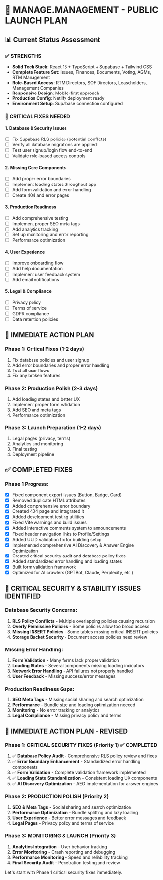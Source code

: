 # 🚀 MANAGE.MANAGEMENT - PUBLIC LAUNCH PLAN

## 📊 Current Status Assessment

### ✅ **STRENGTHS**
- **Solid Tech Stack**: React 18 + TypeScript + Supabase + Tailwind CSS
- **Complete Feature Set**: Issues, Finances, Documents, Voting, AGMs, RTM Management
- **Role-Based Access**: RTM Directors, SOF Directors, Leaseholders, Management Companies
- **Responsive Design**: Mobile-first approach
- **Production Config**: Netlify deployment ready
- **Environment Setup**: Supabase connection configured

### 🔧 **CRITICAL FIXES NEEDED**

#### 1. **Database & Security Issues**
- [ ] Fix Supabase RLS policies (potential conflicts)
- [ ] Verify all database migrations are applied
- [ ] Test user signup/login flow end-to-end
- [ ] Validate role-based access controls

#### 2. **Missing Core Components**
- [ ] Add proper error boundaries
- [ ] Implement loading states throughout app
- [ ] Add form validation and error handling
- [ ] Create 404 and error pages

#### 3. **Production Readiness**
- [ ] Add comprehensive testing
- [ ] Implement proper SEO meta tags
- [ ] Add analytics tracking
- [ ] Set up monitoring and error reporting
- [ ] Performance optimization

#### 4. **User Experience**
- [ ] Improve onboarding flow
- [ ] Add help documentation
- [ ] Implement user feedback system
- [ ] Add email notifications

#### 5. **Legal & Compliance**
- [ ] Privacy policy
- [ ] Terms of service
- [ ] GDPR compliance
- [ ] Data retention policies

## 🎯 **IMMEDIATE ACTION PLAN**

### Phase 1: Critical Fixes (1-2 days)
1. Fix database policies and user signup
2. Add error boundaries and proper error handling
3. Test all user flows
4. Fix any broken features

### Phase 2: Production Polish (2-3 days)
1. Add loading states and better UX
2. Implement proper form validation
3. Add SEO and meta tags
4. Performance optimization

### Phase 3: Launch Preparation (1-2 days)
1. Legal pages (privacy, terms)
2. Analytics and monitoring
3. Final testing
4. Deployment pipeline

## ✅ **COMPLETED FIXES**

### Phase 1 Progress:
- [x] Fixed component export issues (Button, Badge, Card)
- [x] Removed duplicate HTML attributes
- [x] Added comprehensive error boundary
- [x] Created 404 page and integrated it
- [x] Added development testing utilities
- [x] Fixed Vite warnings and build issues
- [x] Added interactive comments system to announcements
- [x] Fixed header navigation links to Profile/Settings
- [x] Added UUID validation fix for building setup
- [x] Implemented comprehensive AI Discovery & Answer Engine Optimization
- [x] Created critical security audit and database policy fixes
- [x] Added standardized error handling and loading states
- [x] Built form validation framework
- [x] Optimized for AI crawlers (GPTBot, Claude, Perplexity, etc.)

## 🚨 **CRITICAL SECURITY & STABILITY ISSUES IDENTIFIED**

### Database Security Concerns:
1. **RLS Policy Conflicts** - Multiple overlapping policies causing recursion
2. **Overly Permissive Policies** - Some policies allow too broad access
3. **Missing INSERT Policies** - Some tables missing critical INSERT policies
4. **Storage Bucket Security** - Document access policies need review

### Missing Error Handling:
1. **Form Validation** - Many forms lack proper validation
2. **Loading States** - Several components missing loading indicators
3. **Network Error Handling** - API failures not properly handled
4. **User Feedback** - Missing success/error messages

### Production Readiness Gaps:
1. **SEO Meta Tags** - Missing social sharing and search optimization
2. **Performance** - Bundle size and loading optimization needed
3. **Monitoring** - No error tracking or analytics
4. **Legal Compliance** - Missing privacy policy and terms

## 🎯 **IMMEDIATE ACTION PLAN - REVISED**

### Phase 1: CRITICAL SECURITY FIXES (Priority 1) ✅ COMPLETED
1. ✅ **Database Policy Audit** - Comprehensive RLS policy review and fixes
2. ✅ **Error Boundary Enhancement** - Standardized error handling components
3. ✅ **Form Validation** - Complete validation framework implemented
4. ✅ **Loading State Standardization** - Consistent loading UX components
5. ✅ **AI Discovery Optimization** - AEO implementation for answer engines

### Phase 2: PRODUCTION POLISH (Priority 2)
1. **SEO & Meta Tags** - Social sharing and search optimization
2. **Performance Optimization** - Bundle splitting and lazy loading
3. **User Experience** - Better error messages and feedback
4. **Legal Pages** - Privacy policy and terms of service

### Phase 3: MONITORING & LAUNCH (Priority 3)
1. **Analytics Integration** - User behavior tracking
2. **Error Monitoring** - Crash reporting and debugging
3. **Performance Monitoring** - Speed and reliability tracking
4. **Final Security Audit** - Penetration testing and review

Let's start with Phase 1 critical security fixes immediately.
